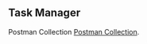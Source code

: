 

## Task Manager

Postman Collection
[Postman Collection](https://www.postman.com/olangdan17/workspace/test/collection/13402844-622b565c-87bd-4bd9-8d92-453945ac4b9e?action=share&creator=13402844).
